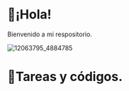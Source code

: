 # 📍¡Hola!
Bienvenido a mi respositorio.

![12063795_4884785](https://user-images.githubusercontent.com/112723617/197631636-93e13a75-bf3f-43d5-8d40-afa746e7bf51.jpg)

# 📍Tareas y códigos.
